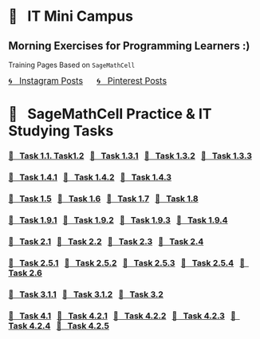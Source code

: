 # &#x1F4D1; &nbsp; IT Mini Campus 
## Morning Exercises for Programming Learners :)

Training Pages Based on `SageMathCell`

<a href="https://www.instagram.com/olga.belitskaya/" style="font-size:120%;">&#x1F300; &nbsp; Instagram Posts</a> &nbsp; &nbsp; &nbsp; <a href="https://www.pinterest.ru/olga_belitskaya/code-style/" style="font-size:120%;">&#x1F300; &nbsp; Pinterest Posts</a>

# &#x1F4D1; &nbsp; SageMathCell Practice & IT Studying Tasks

### [&#x1F4D3; &nbsp; Task 1.1. Task1.2](https://olgabelitskaya.github.io/it_mini_campus/Task_1_1_Task_1_2.html) &nbsp; [&#x1F4D3; &nbsp; Task 1.3.1](https://olgabelitskaya.github.io/it_mini_campus/Task_1_3_1.html) &nbsp; [&#x1F4D3; &nbsp; Task 1.3.2](https://olgabelitskaya.github.io/it_mini_campus/Task_1_3_2.html) &nbsp; [&#x1F4D3; &nbsp; Task 1.3.3](https://olgabelitskaya.github.io/it_mini_campus/Task_1_3_3.html)

### [&#x1F4D3; &nbsp; Task 1.4.1](https://olgabelitskaya.github.io/it_mini_campus/Task_1_4_1.html) &nbsp; [&#x1F4D3; &nbsp; Task 1.4.2](https://olgabelitskaya.github.io/it_mini_campus/Task_1_4_2.html) &nbsp; [&#x1F4D3; &nbsp; Task 1.4.3](https://olgabelitskaya.github.io/it_mini_campus/Task_1_4_3.html)

### [&#x1F4D3; &nbsp; Task 1.5](https://olgabelitskaya.github.io/it_mini_campus/Task_1_5.html) &nbsp; [&#x1F4D3; &nbsp; Task 1.6](https://olgabelitskaya.github.io/it_mini_campus/Task_1_6.html) &nbsp; [&#x1F4D3; &nbsp; Task 1.7](https://olgabelitskaya.github.io/it_mini_campus/Task_1_7.html) &nbsp; [&#x1F4D3; &nbsp; Task 1.8](https://olgabelitskaya.github.io/it_mini_campus/Task_1_8.html)

### [&#x1F4D3; &nbsp; Task 1.9.1](https://olgabelitskaya.github.io/it_mini_campus/Task_1_9_1.html) &nbsp; [&#x1F4D3; &nbsp; Task 1.9.2](https://olgabelitskaya.github.io/it_mini_campus/Task_1_9_2.html) &nbsp; [&#x1F4D3; &nbsp; Task 1.9.3](https://olgabelitskaya.github.io/it_mini_campus/Task_1_9_3.html) &nbsp; [&#x1F4D3; &nbsp; Task 1.9.4](https://olgabelitskaya.github.io/it_mini_campus/Task_1_9_4.html)

### [&#x1F4D3; &nbsp; Task 2.1](https://olgabelitskaya.github.io/it_mini_campus/Task_2_1.html) &nbsp; [&#x1F4D3; &nbsp; Task 2.2](https://olgabelitskaya.github.io/it_mini_campus/Task_2_2.html) &nbsp; [&#x1F4D3; &nbsp; Task 2.3](https://olgabelitskaya.github.io/it_mini_campus/Task_2_3.html) &nbsp; [&#x1F4D3; &nbsp; Task 2.4](https://olgabelitskaya.github.io/it_mini_campus/Task_2_4.html) 

### [&#x1F4D3; &nbsp; Task 2.5.1](https://olgabelitskaya.github.io/it_mini_campus/Task_2_5_1.html) &nbsp; [&#x1F4D3; &nbsp; Task 2.5.2](https://olgabelitskaya.github.io/it_mini_campus/Task_2_5_2.html) &nbsp; [&#x1F4D3; &nbsp; Task 2.5.3](https://olgabelitskaya.github.io/it_mini_campus/Task_2_5_3.html) &nbsp; [&#x1F4D3; &nbsp; Task 2.5.4](https://olgabelitskaya.github.io/it_mini_campus/Task_2_5_4.html) &nbsp; [&#x1F4D3; &nbsp; Task 2.6](https://olgabelitskaya.github.io/it_mini_campus/Task_2_6.html) 

### [&#x1F4D3; &nbsp; Task 3.1.1](https://olgabelitskaya.github.io/it_mini_campus/Task_3_1_1.html) &nbsp; [&#x1F4D3; &nbsp; Task 3.1.2](https://olgabelitskaya.github.io/it_mini_campus/Task_3_1_2.html) &nbsp; [&#x1F4D3; &nbsp; Task 3.2](https://olgabelitskaya.github.io/it_mini_campus/Task_3_2.html) 

### [&#x1F4D3; &nbsp; Task 4.1](https://olgabelitskaya.github.io/it_mini_campus/Task_4_1.html) &nbsp; [&#x1F4D3; &nbsp; Task 4.2.1](https://olgabelitskaya.github.io/it_mini_campus/Task_4_2_1.html) &nbsp; [&#x1F4D3; &nbsp; Task 4.2.2](https://olgabelitskaya.github.io/it_mini_campus/Task_4_2_2.html) &nbsp; [&#x1F4D3; &nbsp; Task 4.2.3](https://olgabelitskaya.github.io/it_mini_campus/Task_4_2_3.html) &nbsp; [&#x1F4D3; &nbsp; Task 4.2.4](https://olgabelitskaya.github.io/it_mini_campus/Task_4_2_4.html) &nbsp; [&#x1F4D3; &nbsp; Task 4.2.5](https://olgabelitskaya.github.io/it_mini_campus/Task_4_2_5.html) 